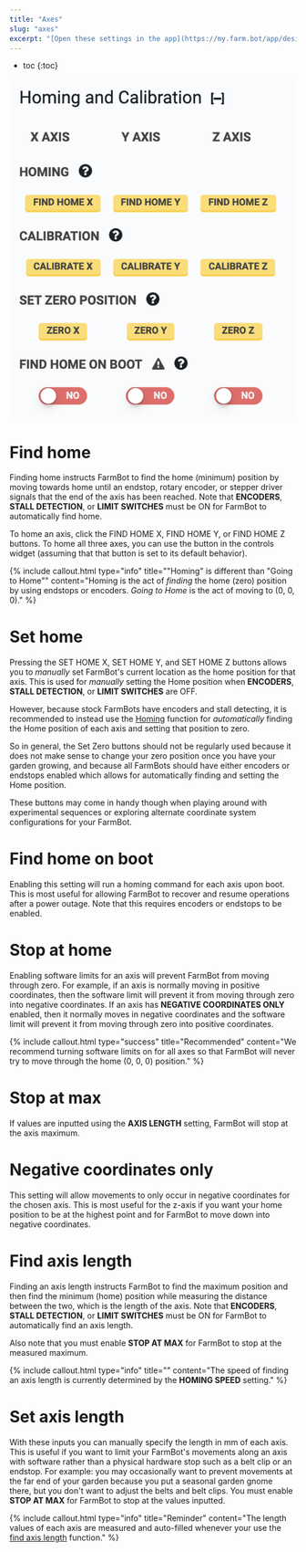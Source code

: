 ```yaml
---
title: "Axes"
slug: "axes"
excerpt: "[Open these settings in the app](https://my.farm.bot/app/designer/settings?highlight=axes)"
---
```


* toc
{:toc}


![Screen Shot 2020-04-22 at 4.58.13 PM.png](Screen_Shot_2020-04-22_at_4.58.13_PM.png)

# Find home
Finding home instructs FarmBot to find the home (minimum) position by moving towards home until an endstop, rotary encoder, or stepper driver signals that the end of the axis has been reached. Note that **ENCODERS**, **STALL DETECTION**, or **LIMIT SWITCHES** must be <span class="fb-peripheral-on">ON</span> for FarmBot to automatically find home.

To home an axis, click the <span class="fb-button fb-yellow">FIND HOME X</span>, <span class="fb-button fb-yellow">FIND HOME Y</span>, or <span class="fb-button fb-yellow">FIND HOME Z</span> buttons. To home all three axes, you can use the <span class="fb-button fb-gray"><i class="fa fa-home"></i></span> button in the controls widget (assuming that that button is set to its default behavior).

{%
include callout.html
type="info"
title="\"Homing\" is different than \"Going to Home\""
content="Homing is the act of _finding_ the home (zero) position by using endstops or encoders. _Going to Home_ is the act of moving to (0, 0, 0)."
%}

# Set home
Pressing the <span class="fb-button fb-yellow">SET HOME X</span>, <span class="fb-button fb-yellow">SET HOME Y</span>, and <span class="fb-button fb-yellow">SET HOME Z</span> buttons allows you to *manually* set FarmBot's current location as the home position for that axis. This is used for *manually* setting the Home position when **ENCODERS**, **STALL DETECTION**, or **LIMIT SWITCHES** are <span class="fb-peripheral-on">OFF</span>.

However, because stock FarmBots have encoders and stall detecting, it is recommended to instead use the [Homing](#homing) function for *automatically* finding the Home position of each axis and setting that position to zero.

So in general, the Set Zero buttons should not be regularly used because it does not make sense to change your zero position once you have your garden growing, and because all FarmBots should have either encoders or endstops enabled which allows for automatically finding and setting the Home position.

These buttons may come in handy though when playing around with experimental sequences or exploring alternate coordinate system configurations for your FarmBot.

# Find home on boot
Enabling this setting will run a homing command for each axis upon boot. This is most useful for allowing FarmBot to recover and resume operations after a power outage. Note that this requires encoders or endstops to be enabled.

# Stop at home
Enabling software limits for an axis will prevent FarmBot from moving through zero. For example, if an axis is normally moving in positive coordinates, then the software limit will prevent it from moving through zero into negative coordinates. If an axis has **NEGATIVE COORDINATES ONLY** enabled, then it normally moves in negative coordinates and the software limit will prevent it from moving through zero into positive coordinates.

{%
include callout.html
type="success"
title="Recommended"
content="We recommend turning software limits on for all axes so that FarmBot will never try to move through the home (0, 0, 0) position."
%}

# Stop at max
If values are inputted using the **AXIS LENGTH** setting, FarmBot will stop at the axis maximum.

# Negative coordinates only
This setting will allow movements to only occur in negative coordinates for the chosen axis. This is most useful for the z-axis if you want your home position to be at the highest point and for FarmBot to move down into negative coordinates.

# Find axis length
Finding an axis length instructs FarmBot to find the maximum position and then find the minimum (home) position while measuring the distance between the two, which is the length of the axis. Note that **ENCODERS**, **STALL DETECTION**, or **LIMIT SWITCHES** must be <span class="fb-peripheral-on">ON</span> for FarmBot to automatically find an axis length.

Also note that you must enable **STOP AT MAX** for FarmBot to stop at the measured maximum.

{%
include callout.html
type="info"
title=""
content="The speed of finding an axis length is currently determined by the **HOMING SPEED** setting."
%}

# Set axis length
With these inputs you can manually specify the length in mm of each axis. This is useful if you want to limit your FarmBot's movements along an axis with software rather than a physical hardware stop such as a belt clip or an endstop. For example: you may occasionally want to prevent movements at the far end of your garden because you put a seasonal garden gnome there, but you don't want to adjust the belts and belt clips. You must enable **STOP AT MAX** for FarmBot to stop at the values inputted.

{%
include callout.html
type="info"
title="Reminder"
content="The length values of each axis are measured and auto-filled whenever your use the [find axis length](#calibration) function."
%}

